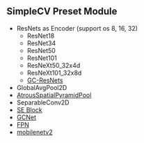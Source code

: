 ## SimpleCV Preset Module

- ResNets as Encoder (support os 8, 16, 32)
    - ResNet18
    - ResNet34
    - ResNet50
    - ResNet101
    - ResNeXt50_32x4d
    - ResNeXt101_32x8d
    - [GC-ResNets](https://arxiv.org/abs/1904.11492) 
- GlobalAvgPool2D
- [AtrousSpatialPyramidPool](https://arxiv.org/abs/1802.02611)
- SeparableConv2D
- [SE Block](https://arxiv.org/pdf/1709.01507.pdf)
- [GCNet](https://arxiv.org/abs/1904.11492)
- [FPN](https://arxiv.org/abs/1612.03144)
- [mobilenetv2](https://arxiv.org/abs/1801.04381)
